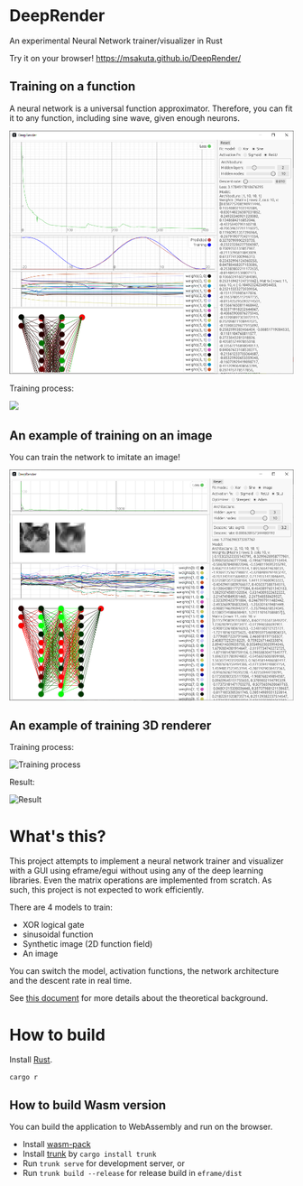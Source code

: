 # DeepRender

An experimental Neural Network trainer/visualizer in Rust

Try it on your browser! https://msakuta.github.io/DeepRender/

## Training on a function

A neural network is a universal function approximator.
Therefore, you can fit it to any function, including sine wave, given enough neurons.

![](images/screenshot.png)

Training process:

![](https://msakuta.github.io/images/showcase/DeepRender.gif)

## An example of training on an image

You can train the network to imitate an image!

![](images/screenshot02.png)


## An example of training 3D renderer

Training process:

![Training process](https://msakuta.github.io/images/showcase/DeepRender3DTrain.gif)

Result:

![Result](https://msakuta.github.io/images/showcase/DeepRender3DResult.gif)


# What's this?

This project attempts to implement a neural network trainer and visualizer with a GUI using eframe/egui without using any of the deep learning libraries.
Even the matrix operations are implemented from scratch.
As such, this project is not expected to work efficiently.

There are 4 models to train:

* XOR logical gate
* sinusoidal function
* Synthetic image (2D function field)
* An image

You can switch the model, activation functions, the network architecture and the descent rate in real time.

See [this document](https://github.com/msakuta/typst-test/blob/gh-pages/neural-network.pdf) for more details about the theoretical background.

# How to build

Install [Rust](https://www.rust-lang.org/).

    cargo r

## How to build Wasm version

You can build the application to WebAssembly and run on the browser.

* Install [wasm-pack](https://rustwasm.github.io/wasm-pack/)
* Install [trunk](https://github.com/thedodd/trunk) by `cargo install trunk`
* Run `trunk serve` for development server, or
* Run `trunk build --release` for release build in `eframe/dist`
